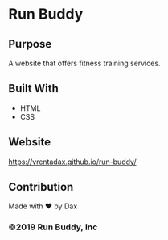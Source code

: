 # Run Buddy

## Purpose
A website that offers fitness training services.

## Built With
* HTML
* CSS

## Website
https://vrentadax.github.io/run-buddy/

## Contribution
Made with ❤️ by Dax

### ©️2019 Run Buddy, Inc 
